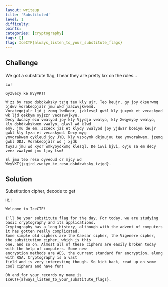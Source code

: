 ```yaml
---
layout: writeup
title: 'Substituted'
level: 1
difficulty:
points:
categories: [cryptography]
tags: []
flag: IceCTF{always_listen_to_your_substitute_flags}
---
```

## Challenge

We got a substitute flag, I hear they are pretty lax on the rules...

    Lw!
    
    Gyzvecy ke WvyVKT!
    
    W'zz by reso dsbdkwksky tzjq teo kly ujr. Teo keujr, gy joy dksurwmq bjdwv vorakeqojalr jmu wkd jaazwvjkwemd.
    Vorakeqojalr ljd j zemq lwdkeor, jzklesql gwkl kly juxymk et vecaskyod wk ljd qekkym oyjzzr vecazwvjkyu.
    Decy dwcazy ezu vwalyod joy kly Vjydjo vwalyo, kly Xwqymyoy vwalyo, kly dsbdkwkskwem vwalyo, glwvl wd klwd
    emy, jmu de em. Jzcedk jzz et klydy vwalyod joy yjdwzr boeiym keujr gwkl kly lyza et vecaskyod. Decy myg
    ymvorakwem cykleud joy JYD, kly vsooymk dkjmujou teo ymvorakwem, jzemq gwkl ODJ. Vorakeqojalr wd j xjdk
    twyzu jmu wd xyor wmkyoydkwmq klesql. De iwvi bjvi, oyju sa em decy veez vwalyod jmu ljxy tsm!
    
    El jmu teo reso oyveoud cr mjcy wd WvyVKT{jzgjrd_zwdkym_ke_reso_dsbdkwksky_tzjqd}.

## Solution

Substitution cipher, decode to get

    Hi!
    
    Welcome to IceCTF!  
    
    I'll be your substitute flag for the day. For today, we are studying basic cryptography and its applications.
    Cryptography has a long history, although with the advent of computers it has gotten really complicated.
    Some simple old ciphers are the Caesar cipher, the Vigenere cipher, the substitution cipher, which is this
    one, and so on. Almost all of these ciphers are easily broken today with the help of computers. Some new
    encryption methods are AES, the current standard for encryption, along with RSA. Cryptography is a vast
    field and is very interesting though. So kick back, read up on some cool ciphers and have fun!  
    
    Oh and for your records my name is IceCTF{always_listen_to_your_substitute_flags}.
